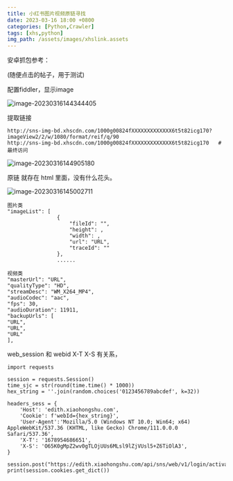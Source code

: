 ```yaml
---
title: 小红书图片视频原链寻找
date: 2023-03-16 18:00 +0800
categories: [Python,Crawler]
tags: [xhs,python]
img_path: /assets/images/xhslink.assets
---
```




安卓抓包参考：

[Android抓包心得]: https://xjqz.top/2022/04/05/Android%E6%8A%93%E5%8C%85%E5%BF%83%E5%BE%97

(随便点击的帖子，用于测试)

配置fiddler，显示image

![image-20230316144344405](image-20230316144344405.png)

提取链接

```
http://sns-img-bd.xhscdn.com/1000g00824fXXXXXXXXXXXXX6t5t82icg170?imageView2/2/w/1080/format/reif/q/90 
http://sns-img-bd.xhscdn.com/1000g00824fXXXXXXXXXXXXX6t5t82icg170	# 最终访问
```

![image-20230316144905180](image-20230316144905180.png)

原链 就存在 html 里面，没有什么花头。

![image-20230316145002711](image-20230316145002711.png)



```
图片类
"imageList": [
                {
                    "fileId": "",
                    "height": ,
                    "width": ,
                    "url": "URL",
                    "traceId": ""
                },
                ......

视频类
"masterUrl": "URL",
"qualityType": "HD",
"streamDesc": "WM_X264_MP4",
"audioCodec": "aac",
"fps": 30,
"audioDuration": 11911,
"backupUrls": [
"URL",
"URL",
"URL"
],
```



web_session 和 webid X-T X-S 有关系，

```
import requests

session = requests.Session()
time_sjc = str(round(time.time() * 1000))
hex_string = ''.join(random.choices('0123456789abcdef', k=32))

headers_sess = {
    'Host': 'edith.xiaohongshu.com',
    'Cookie': f'webId={hex_string}',
    'User-Agent':'Mozilla/5.0 (Windows NT 10.0; Win64; x64) AppleWebKit/537.36 (KHTML, like Gecko) Chrome/111.0.0.0 Safari/537.36',
    'X-T': '1678954686651',
    'X-S': 'O65K0gMpZ2wv0gTLOjUUs6MLsl9lZjVUsl5+Z6TiOlA3',
}

session.post("https://edith.xiaohongshu.com/api/sns/web/v1/login/activate",headers=headers_sess,data='{}')
print(session.cookies.get_dict())
```

